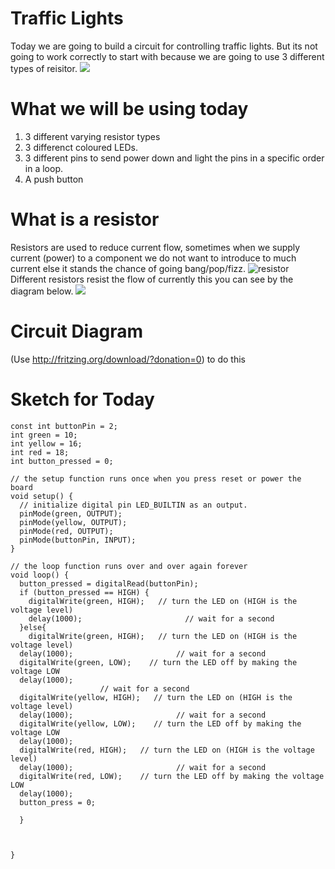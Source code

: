 # Traffic Lights
Today we are going to build a circuit for controlling traffic lights. But its not going to work correctly to start with because we are going to use 3 different types of reisitor.
<img src="http://beno.org.uk/trafficlight/o9.JPG" />


# What we will be using today
1. 3 different varying resistor types
2. 3 differenct coloured LEDs.
3. 3 different pins to send power down and light the pins in a specific order in a loop.
4. A push button

# What is a resistor
Resistors are used to reduce current flow, sometimes when we supply current (power) to a component we do not want to introduce to much current else it stands the chance of going bang/pop/fizz.
<img src="https://openclipart.org/download/276048/resistor.svg" alt="resistor" />
Different resistors resist the flow of currently this you can see by the diagram below.
<img src="https://www.digikey.com/-/media/Images/Marketing/Resources/Calculators/resistor-color-chart.jpg?la=en-US&ts=72364a89-2139-476a-8a54-8d78dacd29ff" />

# Circuit Diagram
(Use http://fritzing.org/download/?donation=0) to do this

# Sketch for Today 
```
const int buttonPin = 2; 
int green = 10;
int yellow = 16;
int red = 18;
int button_pressed = 0;

// the setup function runs once when you press reset or power the board
void setup() {
  // initialize digital pin LED_BUILTIN as an output.
  pinMode(green, OUTPUT);
  pinMode(yellow, OUTPUT);
  pinMode(red, OUTPUT);  
  pinMode(buttonPin, INPUT);
}

// the loop function runs over and over again forever
void loop() {
  button_pressed = digitalRead(buttonPin);
  if (button_pressed == HIGH) {
    digitalWrite(green, HIGH);   // turn the LED on (HIGH is the voltage level)
    delay(1000);                       // wait for a second
  }else{
    digitalWrite(green, HIGH);   // turn the LED on (HIGH is the voltage level)
  delay(1000);                       // wait for a second
  digitalWrite(green, LOW);    // turn the LED off by making the voltage LOW
  delay(1000);   
                    // wait for a second
  digitalWrite(yellow, HIGH);   // turn the LED on (HIGH is the voltage level)
  delay(1000);                       // wait for a second
  digitalWrite(yellow, LOW);    // turn the LED off by making the voltage LOW
  delay(1000);  
  digitalWrite(red, HIGH);   // turn the LED on (HIGH is the voltage level)
  delay(1000);                       // wait for a second
  digitalWrite(red, LOW);    // turn the LED off by making the voltage LOW
  delay(1000);  
  button_press = 0;
  
  }


  
}
```
